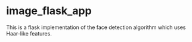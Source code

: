 # image_flask_app

This is a flask implementation of the face detection algorithm which uses Haar-like features. 
